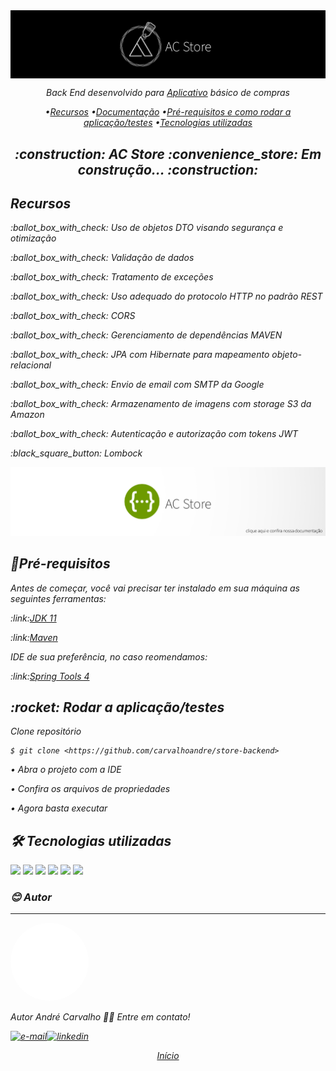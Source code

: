 <img src="https://github.com/carvalhoandre/carvalhoandre/blob/main/assets/banner.png" align="center">
<p align="center"><em>Back End desenvolvido para <a href="https://github.com/carvalhoandre/store-frontend" target="_new" rel="external">Aplicativo</a> básico de compras<em></p>

<p align="center" name="sumario">
 •<a href="#recursos">Recursos</a>
  •<a href="#documentação">Documentação</a>
 •<a href="#requisitos">Pré-requisitos e como rodar a aplicação/testes</a>
 •<a href="#tecnologias">Tecnologias utilizadas</a> 
</p>

<h2 align="center"> :construction:  AC Store :convenience_store:	 Em construção...  :construction:</h2>

<a name="recursos">
  <h2>Recursos</h2>
      <p>:ballot_box_with_check: Uso de objetos DTO visando segurança e otimização</p>
      <p>:ballot_box_with_check: Validação de dados</p>
      <p>:ballot_box_with_check: Tratamento de exceções</p> 
      <p>:ballot_box_with_check: Uso adequado do protocolo HTTP no padrão REST</p> 
      <p>:ballot_box_with_check: CORS</p>
      <p>:ballot_box_with_check: Gerenciamento de dependências MAVEN</p>
      <p>:ballot_box_with_check: JPA com Hibernate para mapeamento objeto-relacional</p> 
      <p>:ballot_box_with_check: Envio de email com SMTP da Google</p>
      <p>:ballot_box_with_check: Armazenamento de imagens com storage S3 da Amazon</p> 
      <p>:ballot_box_with_check: Autenticação e autorização com tokens JWT</p>
      <p>:black_square_button: Lombock</p>
</a>

<a name="documentação" href="https://sad-store.herokuapp.com/swagger-ui.html" target="_new" rel="external"><img src="https://raw.githubusercontent.com/carvalhoandre/carvalhoandre/main/assets/banner2.png" alt="banne2"></a>

<a name="requisitos">
  <h2>🎲Pré-requisitos</h2>
  <p>Antes de começar, você vai precisar ter instalado em sua máquina as seguintes ferramentas:</p>
  <p>:link:<a href="https://www.oracle.com/br/java/technologies/javase-jdk11-downloads.html" target="_new" rel="external">JDK 11</a></p> 
  <p>:link:<a href="https://maven.apache.org/download.cgi" target="_new" rel="external">Maven</a></p>
  <p>IDE de sua preferência, no caso reomendamos:</p>
  <p>:link:<a href="https://spring.io/tools" target="_new" rel="external">Spring Tools 4</a></p>
  
  <h2>:rocket: Rodar a aplicação/testes</h2>
  <p>Clone repositório</p>

</a>

```
$ git clone <https://github.com/carvalhoandre/store-backend>
```
<p>• Abra o projeto com a IDE</p>
<p>• Confira os arquivos de propriedades</p>
<p>• Agora basta executar</p>

<a name="tecnologias" align="left">
  <h2>🛠 Tecnologias utilizadas</h2>
      <img src="https://img.shields.io/badge/Java-ED8B00?style=for-the-badge&logo=java&logoColor=white">
      <img src="https://img.shields.io/badge/Spring-6DB33F?style=for-the-badge&logo=spring&logoColor=white">
      <img src="https://img.shields.io/badge/MySQL-00000F?style=for-the-badge&logo=mysql&logoColor=white">
      <img src="https://img.shields.io/badge/Heroku-430098?style=for-the-badge&logo=heroku&logoColor=white">
      <img src="https://img.shields.io/badge/Amazon_AWS-232F3E?style=for-the-badge&logo=amazon-aws&logoColor=white">
      <img src="https://img.shields.io/badge/HTML5-E34F26?style=for-the-badge&logo=html5&logoColor=white">
</a> 

### :blush: Autor
---
<img 
    src="https://raw.githubusercontent.com/carvalhoandre/carvalhoandre/main/assets/logoP.png"
    style="border-radius: 50%" 
    min-width="125"
    max-width="125"
    width="125"
    alt="Logo_andre">
<br />
  
Autor *André Carvalho* 👋🏽 Entre em contato!

<a href="mailto:andre_carvalho0@live.com?Subject=Olá André" target="_new" rel="external"><img src="https://img.shields.io/badge/Microsoft_Outlook-0078D4?style=for-the-badge&logo=microsoft-outlook&logoColor=white" alt="e-mail"></a><a href="https://www.linkedin.com/in/andr%C3%A9-leite-carvalho-b77721146/" target="_new" rel="external"><img src="https://img.shields.io/badge/linkedin-%230077B5.svg?&style=for-the-badge&logo=linkedin&logoColor=white" alt="linkedin"></a>


<p align="center" name="sumario">
 <a href="#sumario">Início</a>
</p>


#
